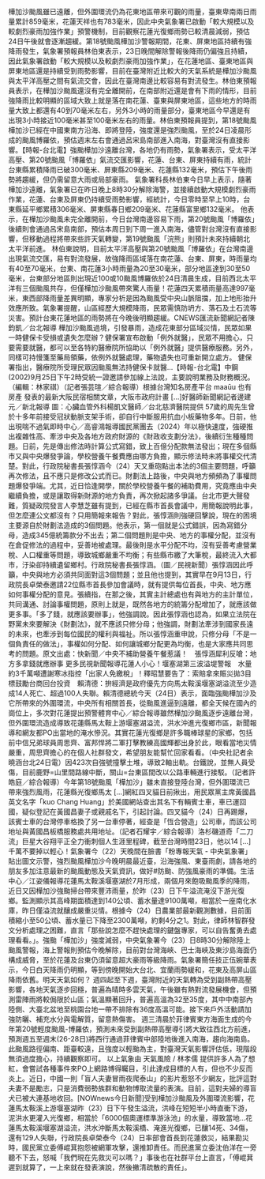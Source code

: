 樺加沙颱風雖已遠離，但外圍環流仍為花東地區帶來可觀的雨量，臺東卑南兩日雨量累計859毫米，花蓮天祥也有783毫米，因此中央氣象署已啟動「較大規模以及較劇烈豪雨加強作業」預警機制，目前觀察花蓮光復鄉雨勢已較清晨減弱，預估24日午後就會逐漸趨緩。第18號颱風樺加沙警報期間，花東、屏東地區持續有強降雨發生，氣象署預報員林伯東表示，23日晚間解除警報後降雨仍偏強且持續，因此氣象署啟動「較大規模以及較劇烈豪雨加強作業」，在花蓮地區、臺東地區與屏東地區還是持續受到雨勢影響，目前在臺灣附近比較大的天氣系統是樺加沙颱風與太平洋高壓之間有氣流交會，因此在臺灣南邊比較容易有對流發生。林伯東預報員表示，在樺加沙颱風還沒有完全離開前，在南部附近還是會有下雨的情形，目前強降雨比較明顯的區域大致上就是落在南花蓮、臺東與屏東地區，這些地方的時雨量大致上都還有40到70毫米左右，另外3小時的雨量部分，臺東地區今早還是有出現3小時接近100毫米甚至100毫米左右的雨量。林伯東預報員提到，第18號颱風樺加沙已經在中國東南方沿海、即將登陸，強度還是強烈颱風，至於24日凌晨形成的颱風博羅依，預估週末左右會通過呂宋島南部進入南海，對臺灣沒有直接影響。【時報-台北電】強颱樺加沙遠離台灣，各地仍有雨勢，氣象署表示，受太平洋高壓、第20號颱風「博羅依」氣流交匯影響，花蓮、台東、屏東持續有雨，統計台東縣累積降雨已破300毫米、屏東縣209毫米、花蓮縣132毫米，預估下午後雨勢將趨緩，但仍需留意大雨或局部豪雨。 氣象署科長林伯東今日早上表示，隨著樺加沙遠離，氣象署已在昨日晚上8時30分解除海警，並接續啟動大規模劇烈豪雨作業，花蓮、台東及屏東仍持續受雨勢影響，經統計，今日零時至早上10時，台東縣延平鄉累積306毫米、屏東縣春日鄉209毫米、花蓮縣富里鄉132毫米。 他表示，在樺加沙颱風未完全離開前，今日台灣南邊容易下雨，第20號颱風「博羅依」後續則會通過呂宋島南部，預估本周日到下周一進入南海，儘管對台灣沒有直接影響，但移動過程將帶來些許天氣轉變，第19號颱風「浣熊」則預計未來持續朝北太平洋前進。 林伯東說明，目前太平洋高壓與第20號颱風「博羅依」在台灣南邊出現氣流交匯，易有對流發展，故強降雨區域落在南花蓮、台東、屏東，時雨量均有40至70毫米，台東、南花蓮3小時雨量為20至30毫米，部分地區達到30至50毫米，台東部分地區則出現近100或10颱風博羅依於24日清晨生成，目前西北太平洋有三個颱風共存，但僅樺加沙颱風帶來驚人雨量！花蓮四天累積雨量高達997毫米，東西部降雨量差異明顯，專家分析是因為颱風受中央山脈阻擋，加上地形抬升效應所致。氣象署提醒，山區經歷大規模降雨，民眾需慎防坍方、落石及土石流等災害。預計台東花蓮地區的雨勢將在今晚後明顯趨緩。CNEWS匯流新聞網記者陳鈞凱／台北報導 樺加沙颱風過境，引發暴雨，造成花東部分區域災情，民眾如果一時健保卡受損或遺失怎麼辦？健保署宣布啟動「例外就醫」，民眾不用擔心，只要需要就醫，都可以至各特約醫療院所協助以「例外就醫」提供醫療服務。另外，同樣可持慢箋至藥局領藥，依例外就醫處理，藥物遺失也可重新開立處方。 健保署指出，醫療院所受理民眾因颱風無法持健保卡就醫...【時報-台北電】中鋼(2002)9月25日下午2時受統一證邀請參加線上法說，主要說明業務及財務概況。（編輯：林家祺）（記者張芸瑄／綜合報導）根據台灣知名房產平台 maaūu 也有房產 發表的最新大阪民宿相關文章，大阪市政府計畫 […]好醫師新聞網記者邊建元／新北報導 圖：心臟血管外科楊凱文醫師／台北慈濟醫院提供 57歲的周先生曾於十多年前接受冠狀動脈支架手術，卻自行中斷服用抗血小板藥物多年。日前，他出現喘不過氣即時中心／高睿鴻報導國民黨團去（2024）年以極快速度，強硬推出複雜性高、牽涉中央及各地方政府財源的《財政收支劃分法》，後續衍生種種問題。日前，先是傳出修法時計算公式寫錯，致上百億分配款無法發出；現在多個縣市又與中央爆發爭論，學校營養午餐費應由哪方負擔，顯示修法時未將事權交代清楚。對此，行政院秘書長張惇涵今（24）天又重砲點出本法的3個主要問題，呼籲再次修法，且不應只是修改公式而已。財劃法上路後，中央與地方頻頻為了事權問題爆發爭端。尤其，近日恰逢開學，關於學校營養午餐的補助費用，究竟應由中央繼續負擔，或是讓取得新財源的地方負責，再次掀起諸多爭議。台北市更大聲發難，質疑政院發言人李慧芝雖有提到，已經在縣市首長會議中，用簡報說明此事，但怎麼連公文都沒有？只用簡報來報告？對此，張惇涵則強硬回擊說，現在的困境主要源自於財劃法造成的3個問題。他表示，第一個就是公式錯誤，因為寫錯分母，造成345億統籌款分不出去；第二個問題則是中央、地方的事權分配，並沒有在倉促修法的過程中，妥善地被處理。最後則是水平分配不均，沒有妥善考慮營業稅、人口權重等問題，導致城鄉嚴重不均衡；有些縣市繳了大筆稅，最終流入大都市，汙染卻持續遺留鄉村。行政院秘書長張惇涵。（圖／民視新聞）張惇涵因此呼籲，中央與地方必須共同面對這3個問題；並且他也提到，其實早在9月13日，行政院長卓榮泰邀請22位縣市首長參加會議時，就有提供每位首長，中央、地方應如何事權分配的意見。張續指，在那之後，其實主計總處也有與地方的主計單位，共同溝通、討論事權問題，原則上就是，既然各地方的統籌分配增加了，就應該做更多事。「多了錢，就應該要辦事」，他強調說。因此張惇涵也認為，如果立法院在野黨未來要解決《財劃法》，就不應該只修分母；他強調，財劃法牽涉到國家長遠的未來，也牽涉到每位國民的權利與福祉。所以張惇涵重申說，只修分母「不是一個負責任的做法」，事權如何分配、如何讓城鄉分配更為均衡，也是大家應共同思考的問題。原文出處：快新聞／中央不補助營養午餐惹議！　張惇涵犀利反嗆：地方多拿錢就應辦事 更多民視新聞報導花蓮人小心！堰塞湖第三波溢堤警報　水量約3千萬噸遭謝寒冰指控「出家人免繳稅」！釋昭慧要告了：索賠拿來賑災拋3目標鼓勵台商回台投資　賴清德：拚經濟是政府優先方向馬太鞍溪堰塞湖溢流至少造成14人死亡、超過100人失聯。賴清德總統今天（24日）表示，面臨強颱樺加沙及它所帶來的外圍環流，中央所有相關首長，從颱風進逼到遠離，都全天候在國內的崗位上，多次對花蓮提出預警體育中心／綜合報導雖然樺加沙颱風逐步遠離台灣，但外圍環流造成導致花蓮縣馬太鞍上游堰塞湖溢流，洪水沖進光復鄉市區，新聞報導和網友都PO出當地的淹水慘況。其實花蓮光復鄉是許多職棒球星的家鄉，包括前中信兄弟球員周思齊、富邦悍將二軍打擊教練高國輝都出身於此，眼看當地災情嚴重，周思齊擔心的在個人社群發文，希望朋友能幫忙回家看看。（中央社記者余曉涵台北24日電）因423次自強號撞擊土堆，導致2軸出軌。台鐵說，並無人員受傷，目前鹿野=山里間路線中斷，關山=台東區間改以公路車輛進行接駁。（記者許皓庭／綜合報導）今年第18號颱風「樺加沙」雖未直接登陸台灣，但外圍環流已帶來強烈風雨，花蓮縣光復鄉馬太 […]網紅四叉貓日前揪出，用民眾黨主席黃國昌英文名字「kuo Chang Huang」於美國網站查出其名下有輛賓士車，車已運回國，疑似登記在黃國昌妻子或親戚名下，引起討論。四叉貓今（24）日再踢爆，該賓士車的台灣停車格換了另一台車停著，經查是「恆合營造」公司車，而該公司地址與黃國昌板橋服務處共用地址。（記者石耀宇／綜合報導）洛杉磯道奇「二刀流」巨星大谷翔平正全力衝刺個人生涯里程碑，截至台灣時間23日，他以14 […]千萬不要掉以輕心！氣象署今（22）天晚間在臉書「粉專報天氣 - 中央氣象署」貼出圖文示警，強烈颱風樺加沙今晚明晨最近臺，沿海強風、東臺雨劇，請各地的朋友多加注意最新的颱風動態及天氣資訊，做好#防颱、防強風豪雨的準備。生活中心／江姿儀報導花蓮馬太鞍溪堰塞湖於7月形成，兩個月來飽吸颱風季的降雨，近日又因樺加沙強颱掃台帶來豐沛雨量，於昨（23）日下午溢流淹沒下游光復鄉。監測顯示其高峰期面積達到140公頃、蓄水量達9100萬噸，相當於一座南化水庫，昨日僅溢流就釀成嚴重災情。根據今（24）日農業部最新觀測數據，目前面積縮小至50公頃、蓄水量已下降至2300萬噸，約剩4分之1。對此，律師林智群發文分析處理之困難，直言「那些說怎麼不趕快處理的鍵盤專家，可以自告奮勇去處理看看。」。強颱「樺加沙」強度減弱，中央氣象署今（23）日8時30分解除陸上颱風警報，海上警報則預估今晚解除，目前對台灣海峽、巴士海峽及東沙島海面仍構成威脅，至於花蓮及台東仍須留意超大豪雨等級降雨。氣象署簡任技正伍婉華表示，今日白天降雨仍明顯，等到傍晚開始大台北、宜蘭雨勢緩和，花東及高屏山區降雨依舊。明天天氣如何？  週四起至下週，臺灣附近的天氣轉為受到副熱帶高壓影響，各地天氣逐步回穩，普遍為晴時多雲天氣，午後雖有熱對流發展機會，但預測雷陣雨將較侷限於山區；氣溫顯著回升，普遍高溫為32至35度，其中中南部內陸側、大臺北盆地至桃園台地一帶不排除有36度高溫可能。接下來戶外活動請加強防曬、補充水分與電解質，留意熱傷害。  週三清晨於菲律賓東方海面生成的今年第20號輕度颱風-博羅依，預測未來受到副熱帶高壓導引將大致往西北方前進，預測週五至週末(26-28日)將西行通過菲律賓中部陸地後進入南海，趨向海南島。此颱風路徑偏南、距臺較遠，且強度以輕颱為主，對臺灣天氣影響評估低，現階段無須過度擔心，持續觀察即可。  以上氣象由 天氣風險 / 林孝儒 提供許多人為了想紅，會嘗試各種事件來PO上網路博得矚目，引此達成目標的人有，但也不少反而炎上。近日，中國一則「盲人夫妻冒雨夜爬泰山」的影片惹怒不少網友，批評這對夫妻不是勵志，只是消費弱勢族群和動物博取流量的表演。目前，這對夫婦的導盲犬已被大連基地收回。[NOWnews今日新聞]受到樺加沙颱風及外圍環流影響，花蓮馬太鞍溪上游堰塞湖昨（23）日下午發生溢流，洪峰在短短半小時直衝下游，泥洪水更灌入光復鄉，相當於「6000個奧運標準游泳池」的水量，導致當地...花蓮馬太鞍溪堰塞湖溢流，洪水沖斷馬太鞍溪橋、淹進光復鄉，已釀14死、34傷，還有129人失聯，行政院長卓榮泰今（24）日率部會首長到花蓮救災，結果勘災時，國民黨立委傅崐萁抱怨被網軍攻擊，還推卸責任。而民進黨立委沈伯洋在一旁聽不下去，怒喊「我們現在先救災可以嗎？」事後也在社群平台上直言，「傅崐萁遲到就算了，一上來就在發表演說，然後撇清疏散的責任」。